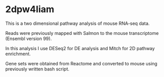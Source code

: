 # 2dpw4liam

This is a two dimensional pathway analysis of mouse RNA-seq data. 

Reads were previously mapped with Salmon to the mouse transcriptome (Ensembl version 99).

In this analysis I use DESeq2 for DE analysis and Mitch for 2D pathway enrichment.

Gene sets were obtained from Reactome and converted to mouse using previously written bash script.
